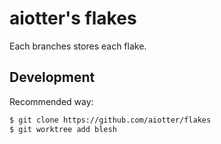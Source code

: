 aiotter's flakes
=====
Each branches stores each flake.

## Development

Recommended way:

```bash
$ git clone https://github.com/aiotter/flakes
$ git worktree add blesh
```
